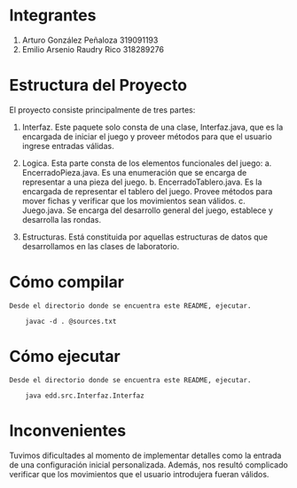 # Integrantes
1. Arturo González Peñaloza 319091193
2. Emilio Arsenio Raudry Rico 318289276

# Estructura del Proyecto

El proyecto consiste principalmente de tres partes:
1. Interfaz. Este paquete solo consta de una clase, Interfaz.java, que es la encargada de iniciar el juego y proveer métodos para que el usuario ingrese entradas válidas.

2. Logica. Esta parte consta de los elementos funcionales del juego:
   a. EncerradoPieza.java. Es una enumeración que se encarga de representar a una pieza del juego.
   b. EncerradoTablero.java. Es la encargada de representar el tablero del juego. Provee métodos para mover fichas y verificar que los movimientos sean válidos.
   c. Juego.java. Se encarga del desarrollo general del juego, establece y desarrolla las rondas.

3. Estructuras. Está constituida por aquellas estructuras de datos que desarrollamos en las clases de laboratorio.

# Cómo compilar
    Desde el directorio donde se encuentra este README, ejecutar.
```
    javac -d . @sources.txt

```

# Cómo ejecutar
    Desde el directorio donde se encuentra este README, ejecutar.
```
    java edd.src.Interfaz.Interfaz

```

# Inconvenientes

Tuvimos dificultades al momento de implementar detalles como la entrada de una configuración inicial personalizada. Además, nos resultó complicado verificar que los movimientos que el usuario introdujera fueran válidos.
